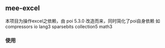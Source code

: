 
## mee-excel
 
  本项目为操作excel之依赖，由 poi 5.3.0 改造而来，同时简化了poi自身依赖 如 compressors io lang3 sparsebits collection5 math3 
  
### 使用 
